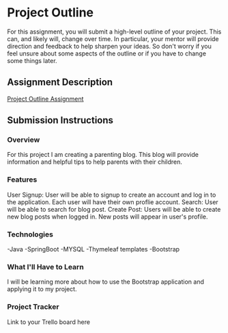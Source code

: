 # Project Outline
For this assignment, you will submit a high-level outline of your project. This can, and likely will, change over time. In particular, your mentor will provide direction and feedback to help sharpen your ideas. So don't worry if you feel unsure about some aspects of the outline or if you have to change some things later.

## Assignment Description
[Project Outline Assignment](https://education.launchcode.org/liftoff/modules/assignments/project-outline)

## Submission Instructions

### Overview
For this project I am creating a parenting blog. This blog will provide information and helpful tips to help parents with their children.
### Features
User Signup: User will be able to signup to create an account and log in to the application. Each user will have their own proflie account.
Search: User will be able to search for blog post.
Create Post: Users will be able to create new blog posts when logged in. New posts will appear in user's profile.
### Technologies
-Java
-SpringBoot
-MYSQL
-Thymeleaf templates
-Bootstrap
### What I'll Have to Learn
I will be learning more about how to use the Bootstrap application and applying it to my project.
### Project Tracker
Link to your Trello board here
